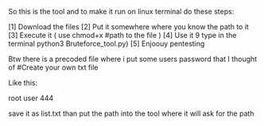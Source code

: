 So this is the tool and to make it run on linux terminal do these steps:

[1] Download the files
[2] Put it somewhere where you know the path to it
[3] Execute it ( use chmod+x #path to the file )
[4] Use it 9 type in the terminal python3 Bruteforce_tool.py)
[5] Enjoouy pentesting

Btw there is a precoded file where i put some users password that I thought of
#Create your own txt file

Like this:

root
user
444

save it as list.txt
than put the path into the tool where it will ask for the path

<Enjoy ethicall usage>
<use it ethiccally>
